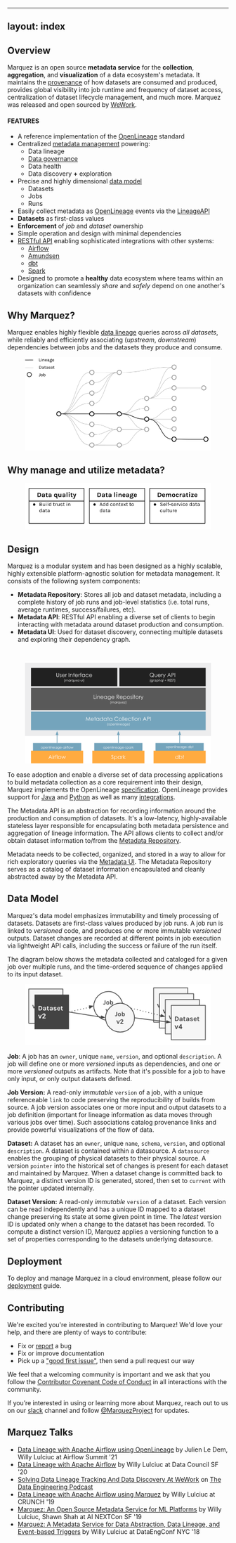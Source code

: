 <!-- SPDX-License-Identifier: Apache-2.0 -->

---
layout: index
---

## Overview

Marquez is an open source **metadata service** for the **collection**, **aggregation**, and **visualization** of a data ecosystem's metadata. It maintains the [provenance](https://en.wikipedia.org/wiki/Provenance#Data_provenance) of how datasets are consumed and produced, provides global visibility into job runtime and frequency of dataset access, centralization of dataset lifecycle management, and much more. Marquez was released and open sourced by [WeWork](https://www.wework.com).

#### FEATURES

* A reference implementation of the [OpenLineage](https://openlineage.io) standard
* Centralized [metadata management](https://en.wikipedia.org/wiki/Metadata_management) powering:
  * Data lineage
  * [Data governance](https://en.wikipedia.org/wiki/Data_governance)
  * Data health
  * Data discovery **+** exploration
* Precise and highly dimensional [data model](#data-model)
  * Datasets
  * Jobs
  * Runs
* Easily collect metadata as [OpenLineage](https://openlineage.io) events via the [LineageAPI](https://marquezproject.github.io/marquez/openapi.html#tag/Lineage/paths/~1lineage/post)
* **Datasets** as first-class values
* **Enforcement** of _job_ and _dataset_ ownership
* Simple operation and design with minimal dependencies
* [RESTful API](./openapi.html) enabling sophisticated integrations with other systems:
  * [Airflow](https://airflow.apache.org)
  * [Amundsen](https://www.amundsen.io)
  * [dbt](https://www.getdbt.com)
  * [Spark](https://spark.apache.org/docs/latest/index.html)
* Designed to promote a **healthy** data ecosystem where teams within an organization can seamlessly _share_ and _safely_ depend on one another's datasets with confidence

## Why Marquez?

Marquez enables highly flexible [data lineage](https://en.wikipedia.org/wiki/Data_lineage) queries across _all datasets_, while reliably and efficiently associating (_upstream_, _downstream_) dependencies between jobs and the datasets they produce and consume.

<figure align="center">
  <img src="./assets/images/lineage.png">
</figure>

## Why manage and utilize metadata?

<figure align="center">
  <img src="./assets/images/ecosystem.png">
</figure>

## Design

Marquez is a modular system and has been designed as a highly scalable, highly extensible platform-agnostic solution for metadata management. It consists of the following system components:

* **Metadata Repository**: Stores all job and dataset metadata, including a complete history of job runs and job-level statistics (i.e. total runs, average runtimes, success/failures, etc).
* **Metadata API**: RESTful API enabling a diverse set of clients to begin interacting with metadata around dataset production and consumption.
* **Metadata UI**: Used for dataset discovery, connecting multiple datasets and exploring their dependency graph.

<br/>

<figure align="center">
  <img src="./assets/images/ol-stack.svg">
</figure>

To ease adoption and enable a diverse set of data processing applications to build metadata collection as a core requirement into their design, Marquez implements the OpenLineage [specification](https://github.com/OpenLineage/OpenLineage/blob/main/spec/OpenLineage.yml). OpenLineage provides support for [Java](https://github.com/OpenLineage/OpenLineage/tree/main/client/java) and [Python](https://github.com/OpenLineage/OpenLineage/tree/main/client/python) as well as many [integrations](https://openlineage.io/integration).

The Metadata API is an abstraction for recording information around the production and consumption of datasets. It's a low-latency, highly-available stateless layer responsible for encapsulating both metadata persistence and aggregation of lineage information. The API allows clients to collect and/or obtain dataset information to/from the [Metadata Repository](https://www.lucidchart.com/documents/view/f918ce01-9eb4-4900-b266-49935da271b8/0).

Metadata needs to be collected, organized, and stored in a way to allow for rich exploratory queries via the [Metadata UI](https://github.com/MarquezProject/marquez/tree/main/web). The Metadata Repository serves as a catalog of dataset information encapsulated and cleanly abstracted away by the Metadata API.

## Data Model

Marquez's data model emphasizes immutability and timely processing of datasets. Datasets are first-class values produced by job runs. A job run is linked to _versioned_ code, and produces one or more immutable _versioned_ outputs. Dataset changes are recorded at different points in job execution via lightweight API calls, including the success or failure of the run itself.

The diagram below shows the metadata collected and cataloged for a given job over multiple runs, and the time-ordered sequence of changes applied to its input dataset.

<figure align="center">
  <img src="./assets/images/versioning.png">
</figure>

**Job**: A job has an `owner`, unique `name`, `version`, and optional `description`. A job will define one or more _versioned_ inputs as dependencies, and one or more _versioned_ outputs as artifacts. Note that it's possible for a job to have only input, or only output datasets defined.

**Job Version:** A read-only _immutable_ `version` of a job, with a unique referenceable `link` to code preserving the reproducibility of builds from source. A job version associates one or more input and output datasets to a job definition (important for lineage information as data moves through various jobs over time). Such associations catalog provenance links and provide powerful visualizations of the flow of data.

**Dataset:** A dataset has an `owner`, unique `name`, `schema`, `version`, and optional `description`. A dataset is contained within a datasource. A `datasource` enables the grouping of physical datasets to their physical source. A version `pointer` into the historical set of changes is present for each dataset and maintained by Marquez. When a dataset change is committed back to Marquez, a distinct version ID is generated, stored, then set to `current` with the pointer updated internally.

**Dataset Version:** A read-only _immutable_ `version` of a dataset. Each version can be read independently and has a unique ID mapped to a dataset change preserving its state at some given point in time. The _latest_ version ID is updated only when a change to the dataset has been recorded. To compute a distinct version ID, Marquez applies a versioning function to a set of properties corresponding to the datasets underlying datasource.

## Deployment

To deploy and manage Marquez in a cloud environment, please follow our [deployment](deployment-overview.html) guide.

## Contributing

We're excited you're interested in contributing to Marquez! We'd love your help, and there are plenty of ways to contribute:

* Fix or [report](https://github.com/MarquezProject/marquez/issues/new) a bug
* Fix or improve documentation
* Pick up a ["good first issue"](https://github.com/MarquezProject/marquez/labels/good%20first%20issue), then send a pull request our way

We feel that a welcoming community is important and we ask that you follow the [Contributor Covenant Code of Conduct](https://github.com/MarquezProject/marquez/blob/main/CODE_OF_CONDUCT.md) in all interactions with the community.

If you’re interested in using or learning more about Marquez, reach out to us on our [slack](http://bit.ly/MarquezSlack) channel and follow [@MarquezProject](https://twitter.com/MarquezProject) for updates.

## Marquez Talks

* [Data Lineage with Apache Airflow using OpenLineage](https://www.youtube.com/watch?v=qQAdpbNhxl8) by Julien Le Dem, Willy Lulciuc at Airflow Summit '21
* [Data Lineage with Apache Airflow](https://www.datacouncil.ai/talks/data-lineage-with-apache-airflow) by Willy Lulciuc at Data Council SF '20
* [Solving Data Lineage Tracking And Data Discovery At WeWork](https://www.dataengineeringpodcast.com/marquez-data-lineage-episode-111) on [The Data Engineering Podcast](https://www.dataengineeringpodcast.com/)
* [Data Lineage with Apache Airflow using Marquez](https://www.youtube.com/watch?v=BIVUXruv5io) by Willy Lulciuc at CRUNCH '19
* [Marquez: An Open Source Metadata Service for ML Platforms](https://www.slideshare.net/WillyLulciuc/marquez-an-open-source-metadata-service-for-ml-platforms) by Willy Lulciuc, Shawn Shah at AI NEXTCon SF '19
* [Marquez: A Metadata Service for Data Abstraction, Data Lineage, and Event-based Triggers](https://www.datacouncil.ai/speaker/marquez-a-metadata-service-for-data-abstraction-data-lineage-and-event-based-triggers) by Willy Lulciuc at DataEngConf NYC '18
